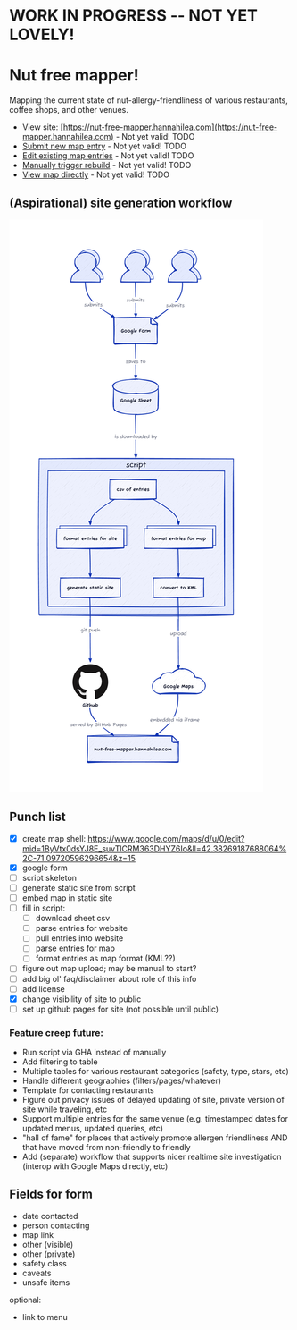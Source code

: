 # WORK IN PROGRESS -- NOT YET LOVELY!

# Nut free mapper! 

Mapping the current state of nut-allergy-friendliness of various restaurants, coffee shops, and other venues. 

- View site: [https://nut-free-mapper.hannahilea.com](https://nut-free-mapper.hannahilea.com) - Not yet valid! TODO
- [Submit new map entry](TODO) - Not yet valid! TODO
- [Edit existing map entries](TODO-link-to-google-form) - Not yet valid! TODO
- [Manually trigger rebuild](TODO) - Not yet valid! TODO
- [View map directly](TODO) - Not yet valid! TODO

## (Aspirational) site generation workflow
![](./assets/workflow-plot.png)


## Punch list
- [x] create map shell: https://www.google.com/maps/d/u/0/edit?mid=1ByVtx0dsYJ8E_suvTlCRM363DHYZ6Io&ll=42.38269187688064%2C-71.09720596296654&z=15
- [x] google form
- [ ] script skeleton
- [ ] generate static site from script
- [ ] embed map in static site
- [ ] fill in script:
  - [ ] download sheet csv 
  - [ ] parse entries for website
  - [ ] pull entries into website
  - [ ] parse entries for map
  - [ ] format entries as map format (KML??)
- [ ] figure out map upload; may be manual to start?
- [ ] add big ol' faq/disclaimer about role of this info
- [ ] add license
- [x] change visibility of site to public
- [ ] set up github pages for site (not possible until public)

### Feature creep future:
- Run script via GHA instead of manually
- Add filtering to table
- Multiple tables for various restaurant categories (safety, type, stars, etc)
- Handle different geographies (filters/pages/whatever)
- Template for contacting restaurants
- Figure out privacy issues of delayed updating of site, private version of site while traveling, etc
- Support multiple entries for the same venue (e.g. timestamped dates for updated menus, updated queries, etc)
- "hall of fame" for places that actively promote allergen friendliness AND that have moved from non-friendly to friendly
- Add (separate) workflow that supports nicer realtime site investigation (interop with Google Maps directly, etc)

## Fields for form 
- date contacted
- person contacting
- map link
- other (visible)
- other (private)
- safety class
- caveats 
- unsafe items

optional:
- link to menu
